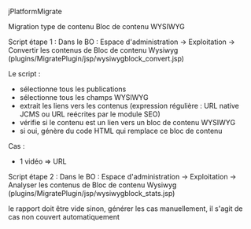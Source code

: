 jPlatformMigrate

Migration type de contenu Bloc de contenu WYSIWYG

Script étape 1 : 
Dans le BO : Espace d'administration -> Exploitation -> Convertir les contenus de Bloc de contenu Wysiwyg
(plugins/MigratePlugin/jsp/wysiwygblock_convert.jsp)


Le script :
 - sélectionne tous les publications
 - sélectionne tous les champs WYSIWYG
 - extrait les liens vers les contenus (expression régulière : URL native JCMS ou URL reécrites par le module SEO)
 - vérifie si le contenu est un lien vers un bloc de contenu WYSIWYG
 - si oui, génère du code HTML qui remplace ce bloc de contenu
 
 Cas :
 - 1 vidéo => URL 
 
 
Script étape 2 : 
Dans le BO : Espace d'administration -> Exploitation -> Analyser les contenus de Bloc de contenu Wysiwyg 
(plugins/MigratePlugin/jsp/wysiwygblock_stats.jsp)

le rapport doit être vide
sinon, générer les cas manuellement, il s'agit de cas non couvert automatiquement